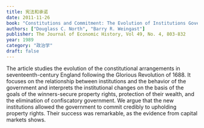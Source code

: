 ```yaml
---
title: 宪法和承诺
date: 2011-11-26
book: "Constitutions and Commitment: The Evolution of Institutions Governing Public Choice in Seventeenth-Century England"
authors: ["Douglass C. North", "Barry R. Weingast"]
publisher: The Journal of Economic History, Vol 49, No. 4, 803-832
year: 1989
category: "政治学"
draft: false
---
```


The article studies the evolution of the constitutional arrangements in seventeenth-century England following the Glorious Revolution of 1688. It focuses on the relationship between institutions and the behavior of the government and interprets the institutional changes on the basis of the goals of the winners-secure property rights, protection of their wealth, and the elimination of confiscatory government. We argue that the new institutions allowed the government to commit credibly to upholding property rights. Their success was remarkable, as the evidence from capital markets shows.